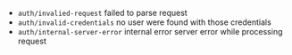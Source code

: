 -   `auth/invalied-request` failed to parse request
-   `auth/invalid-credentials` no user were found with those credentials
-   `auth/internal-server-error` internal error server error while processing request

